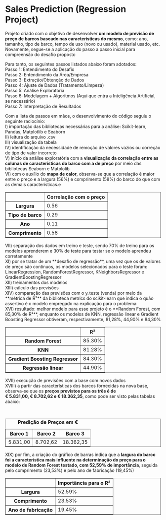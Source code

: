 # Sales Prediction (Regression Project)

Projeto criado com o objetivo de desenvolver **um modelo de previsão de preço de barcos baseado nas características do mesmo**, como: ano, tamanho, tipo de barco, tempo de uso (novo ou usado), material usado, etc. Novamente, segue-se a aplicação do passo a passo inicial para compreensão do desafio proposto <br/>

Para tanto, os seguintes passos listados abaixo foram adotados:
<br/>
Passo 1: Entendimento do Desafio<br/>
Passo 2: Entendimento da Área/Empresa<br/>
Passo 3: Extração/Obtenção de Dados<br/>
Passo 4: Ajuste de Dados (Tratamento/Limpeza)<br/>
Passo 5: Análise Exploratória<br/>
Passo 6: Modelagem + Algoritmos (Aqui que entra a Inteligência Artificial, se necessário)<br/>
Passo 7: Interpretação de Resultados<br/>

Com a lista de passos em mãos, o desenvolvimento do código seguiu o seguinte raciocínio:<br/>
I) importação das bibliotecas necessárias para a análise: Scikit-learn, Pandas, Matplotlib e Seaborn<br/>
II) leitura do arquivo .csv<br/>
III) visualização da tabela <br/>
IV) identificação da necessidade de remoção de valores vazios ou correção de tipo de valor incorreto<br/>
V) início da análise exploratória com a **visualização da correlação entre as colunas de características do barco com a de preço** por meio das bibliotecas Seaborn e Matplolib<br/>
VI) com o auxílio do **mapa de calor**, observa-se que a correlação é maior entre o preço e a largura (56%) e comprimento (58%) do barco do que com as demais características.e<br/>

<table border="1">
    <tr>
        <th>&nbsp;</th>
        <th>Correlação com o preço</th>
    </tr>
    <tr>
         <th>Largura</th>
        <td>0.56</td>
    </tr>
     <tr>
         <th>Tipo de barco</th>
        <td>0.29</td>
    </tr>
     <tr>
         <th>Ano</th>
        <td>0.11</td>
    </tr>
    <tr>
        <th>Comprimento</th>
        <td>0.58</td>
</table>
VII) separação dos dados em treino e teste, sendo 70% de treino para os modelos aprenderem e 30% de teste para testar se o modelo aprendeu corretamente<br/>
XI) por se tratar de um **desafio de regressão**, uma vez que os de valores de preço são contínuos, os modelos selecionados para o teste foram:  LinearRegression, RandomForestRegressor, KNeighborsRegressor e GradientBoostingRegressor<br/>
XII) treinamentos dos modelos<br/>
XIII) cálculo das previsões<br/>
XIV) comparação das previsões com o y_teste (venda) por meio da **métrica de R²** da biblioteca metrics do scikit-learn que indica o quão assertivo é o modelo empregado na explicação para o problema <br/>
XVI) resultado: melhor modelo para esse projeto é o **Random Forest, com 85,30% de R²**, enquanto os modelos de KNN, regressão linear e Gradient Boosting Regressor obtiveram, respectivamente, 81,28%, 44,90% e 84,30% <br/>

<table border="1">
    <tr>
        <th>&nbsp;</th>
        <th>R²</th>
    </tr>
    <tr>
        <th>Random Forest</th>
        <td>85.30%</td>
    </tr>
    <tr>
         <th>KNN</th>
        <td>81.28%</td>
    </tr>
     <tr>
         <th>Gradient Boosting Regressor</th>
        <td>84.30%</td>
    </tr>
    <tr>
        <th>Regressão linear</th>
        <td>44.90%</td>
</table>

XVII) execução de previsões com a base com novos dados<br/>
XVIII) a partir das características dos barcos fornecidas na nova base, observa-se que os **preços previstos para os três é de     
   &euro; 5.831,00, &euro; 8.702,62 e &euro; 18.362,35**, como pode ser visto pelas tabelas abaixo:

<br/>

<table border="1">
    <caption><b>Predição de Preços em &euro;</b></caption>
    <tr>
        <th>Barco 1</th>
        <th>Barco 2</th>
        <th>Barco 3</th>
    </tr>
    <tr>
        <td>5.831,00</td>
        <td>8.702,62</td>
        <td>18.362,35</td>
    </tr>
</table>

XIX) por fim, a criação do gráfico de barras indica que a **largura do barco foi a característica mais influente na determinação do preço para o modelo de Random Forest testado, com 52,59% de importância**, seguida pelo comprimento (23,53%) e pelo ano de fabricação (19,45%) <br/>
 <table border="1">
    <tr>
        <th>&nbsp;</th>
        <th>Importância para o R²</th>
    </tr>
    <tr>
        <th>Largura</th>
        <td>52.59%</td>
    </tr>
    <tr>
         <th>Comprimento</th>
        <td>23.53%</td>
    </tr>
    <tr>
        <th>Ano de fabricação</th>
        <td>19.45%</td>
</table>
